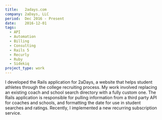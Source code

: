 ```yaml
---
title:   2adays.com
company: 2aDays, LLC
period:  Dec 2016 - Present
date:    2016-12-01
tags:
  - API
  - Automation
  - Billing
  - Consulting
  - Rails 5
  - Recurly
  - Ruby
  - Sidekiq
project_type: work
---
```


I developed the Rails application for 2aDays, a website that helps student
athletes through the college recruiting process. My work involved replacing an
existing coach and school search directory with a fully custom one. The Rails
application is responsible for pulling information from a third party API for
coaches and schools, and formatting the date for use in student searches and
ratings. Recently, I implemented a new recurring subscription service.

[2aDays]: https://www.2adays.com
